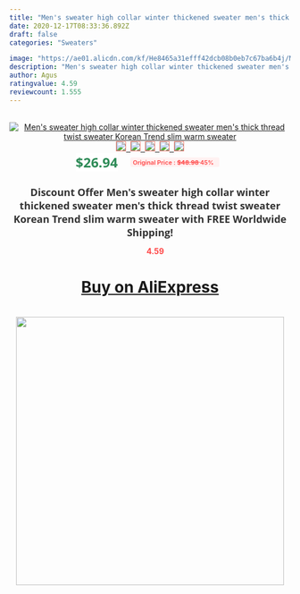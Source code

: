 ```yaml
---
title: "Men's sweater high collar winter thickened sweater men's thick thread twist sweater Korean Trend slim warm sweater"
date: 2020-12-17T08:33:36.892Z
draft: false
categories: "Sweaters"

image: "https://ae01.alicdn.com/kf/He8465a31efff42dcb08b0eb7c67ba6b4j/Men-s-sweater-high-collar-winter-thickened-sweater-men-s-thick-thread-twist-sweater-Korean-Trend.jpg"
description: "Men's sweater high collar winter thickened sweater men's thick thread twist sweater Korean Trend slim warm sweater"
author: Agus
ratingvalue: 4.59
reviewcount: 1.555
---
```

<br>
<div style="text-align: center;">
<a href="https://s.click.aliexpress.com/e/_AqNr9F" target="_blank" rel="nofollow noopener noreferrer"><img alt="Men's sweater high collar winter thickened sweater men's thick thread twist sweater Korean Trend slim warm sweater" class="magnifier-image" src="https://ae01.alicdn.com/kf/He8465a31efff42dcb08b0eb7c67ba6b4j/Men-s-sweater-high-collar-winter-thickened-sweater-men-s-thick-thread-twist-sweater-Korean-Trend.jpg_640x640.jpg">
<br>
<img style="border:1px solid salmon" src="https://ae01.alicdn.com/kf/He8465a31efff42dcb08b0eb7c67ba6b4j/Men-s-sweater-high-collar-winter-thickened-sweater-men-s-thick-thread-twist-sweater-Korean-Trend.jpg_120x120.jpg">&nbsp;&nbsp;<img style="border:1px solid salmon" src="https://ae01.alicdn.com/kf/H09c4283c2fed454fab743488c9207efd8/Men-s-sweater-high-collar-winter-thickened-sweater-men-s-thick-thread-twist-sweater-Korean-Trend.jpg_120x120.jpg">&nbsp;&nbsp;<img style="border:1px solid salmon" src="https://ae01.alicdn.com/kf/He40dd9a9135e4fb3aba9a3120dc98063M/Men-s-sweater-high-collar-winter-thickened-sweater-men-s-thick-thread-twist-sweater-Korean-Trend.jpg_120x120.jpg">&nbsp;&nbsp;<img style="border:1px solid salmon" src="https://ae01.alicdn.com/kf/H62e8593802bb4782a68be7fc28b9a835Q/Men-s-sweater-high-collar-winter-thickened-sweater-men-s-thick-thread-twist-sweater-Korean-Trend.jpg_120x120.jpg">&nbsp;&nbsp;<img style="border:1px solid salmon" src="https://ae01.alicdn.com/kf/Hb5aef743942b4d6cb74afd6bb232271an/Men-s-sweater-high-collar-winter-thickened-sweater-men-s-thick-thread-twist-sweater-Korean-Trend.jpg_120x120.jpg"></a></div><br0>
<div style="text-align: center;"><span style="background-color: white; border: 0px; box-sizing: border-box; color: seagreen; display: inline-block; font-family: &quot;open sans&quot; , &quot;arial&quot; , &quot;helvetica&quot; , sans-serif , &quot;heiti&quot;; font-size: 24px; font-stretch: inherit; font-weight: 700; line-height: inherit; margin: 0px 10px 0px 0px; padding: 0px; vertical-align: middle;">$26.94 </span>
<span style="background: rgb(255 , 241 , 241); border-radius: 3px; border: 0px; box-sizing: border-box; color: #ff4747; display: inline-block; font-family: inherit; font-size: 12px; font-stretch: inherit; font-style: inherit; font-variant: inherit; font-weight: 600; line-height: inherit; margin: 0px; padding: 2px 5px; transform: scale(0.9); vertical-align: middle;">Original Price : <b style="text-decoration: line-through;">$48.98 </b> 45%&nbsp;&nbsp;</span></div>
<h1 style="color: #333333; display: inline-block; font-family: &quot;open sans&quot; , &quot;arial&quot; , &quot;helvetica&quot; , sans-serif , &quot;heiti&quot;; font-size: 18px; font-stretch: inherit; font-weight: 700; text-align: center;">Discount Offer Men's sweater high collar winter thickened sweater men's thick thread twist sweater Korean Trend slim warm sweater with FREE Worldwide Shipping!</h1>
<div style="color: #ff4747; text-align: center;">
<img src="https://4.bp.blogspot.com/-M0ZcTcb-5uY/XleCXlxnR4I/AAAAAAAAAEc/OrjgMkXV1oMQFaCRZj5HQwOCBcu3w1FegCPcBGAYYCw/s1600/star.png" style="height: 15px;">&nbsp;<b>4.59</b></div>
<div class="button_cont" align="center"><a class="buynow_a" href="https://s.click.aliexpress.com/e/_AqNr9F" target="_blank" rel="nofollow noopener noreferrer"><H1>Buy on AliExpress</H1></a></div><br>
<div class="separator" style="clear: both; text-align: center;">
<img src="https://lh3.googleusercontent.com/-pTy5HemUv9M/XlePHvY0dAI/AAAAAAAAAE4/0nX5iRUoIWY8eMW9Dpxeirr157OZliDIgCLcBGAsYHQ/s1600/badge.gif" width="480">
</div>
